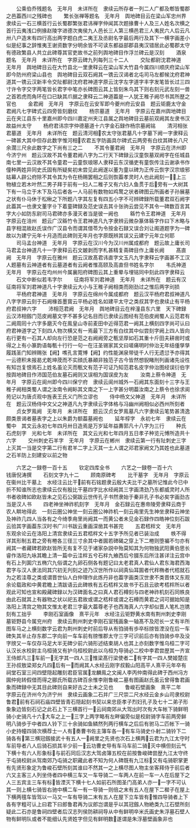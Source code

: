 <!-- { "loadSidebar": true } -->
　　公乘伯乔残题名　无年月　未详所在　隶续云所存者一列二人广都及郫皆蜀郡之邑葢西川之残碑也
　　繁长张禅等题名　无年月　舆地碑目云在梁山军忠州界隶续云一石三横首行云长蜀郡繁张君讳禅字仲闻其次题掾曹十人及三人姓名次横之首行云夷浅口例掾赵陵字进德次夷侯九人邑长三人第三横邑君三人夷民六人后云凡卅八户造末有四行高出两字题白虎二夷王及丞尉名字最后两行及其下一横字画差小似是纪事之辞惟夷王谢资数字分明余皆不可读东都益部郡县夷汉错居此必蜀郡太守有德政繁县人共立此碑尊其官吏故书之前列舆地碑目作浮兰碑云是汉刻
　　酒泉题名　无年月　未详所在　字原云碑九列每列三十二人
　　交阯都尉沈君神道　无年月　舆地碑目云在大竹县北一里隶释云在梁山军大竹县今属四川顺庆府梁山军即今防州府梁山县也　舆地碑目云双石阙其一镌云汉谒者北屯司马左都候沈府君神道其一镌云汉新丰令交阯都尉沈府君神道字原云沈字左字道字丰字发笔皆长过三四寸许令字交字两笔皆长君字中笔亦长碑图云其上皆刻朱鸟其下则右刻元武左刻一兽之首若虎而角环在口已缺其爪据之隶释云二神道葢是一人犹王稚子阙尽书其所歴之官也
　　金君阙　无年月　字原云在云安军即今夔州府云安县　题云钜鹿太守金君阙凡七字碑式云四旁皆刻磨纹
　　杨宗墓道　无年月　字原云在嘉州舆地碑目云在夹江县东十里嘉州即今四川嘉定州夹江县属之舆地碑目云墓前双阙其左隶书汉故益州太守
　　杨府君讳宗字仲德墓道十六字金石録作杨宗墓阙铭
　　清河相张君墓道　无年月　未详所在　题云清河相农太守张君墓凡十字墓下阙一字隶释云一碑甚大其中但存此数字惟河相农君五字防画具尔碑式云两旁有白纹其碑长八尺余濶三尺余此数字之下尚有三之二
　　不其令董君阙　无年月　字原云在济州即今济宁州　题云汉故不其令董君阙八字为二行天下碑録云汉童恢墓双阙字在任城县南七里一云汉故不其令童君一云童恢琅琊人隶释云东汉循吏有童恢传注云谢承书作僮种两姓异同史氏固有所疑矣初未尝见此阙遂以董为童以碑为正传云恢字汉宗琅邪姑幕人辟公府除不其令其为令在杨赐罢相之后则恢葢孝灵时人也此阙刻一上三物植立若木叶然二男子拜于前有一妇人二稚子又有六妇人鱼贯于后旁有一大树其下有一马立于木下及马后者各一人马前有数物如鸡鹜之状者碑图云所画者子孙展墓之状有仆马休于松楸之下所题八字其左复有四五小字不可辨碑録所载董君双石阙字此葢其一也隶文董字卝下着童碑録及范史误去其卝张驹云尝见不其令一碑数百言其字大小如防东尉司马君碑亦多漫灭者当是彼一阙也
　　緜竹令王君神道　无年月　字原云在涪州　题云广汉緜竹令王君神道凡九字隶辨云微杂篆体緜字作曰下木略与县字相混故赵氏误作广汉县令而谓其借苓为令按金石録又误合刘让阁道题字为一碑故以为建宁元年十月造而此碑则无年月也字原既辨其误又云建宁元年立何耶
　　司马孟台神道　无年月　字原云在汉川今为汉川州属成都府　题云故上庸长司马君孟台神道凡十一字隶释云石文皴剥而字札甚精复斋碑目作上庸长阙
　　髙直阙　无年月　字原云在雅州　题云汉故髙君讳直字文玉凡九字隶释云字画甚不工汉人题墓有云神道者有云墓道者有云阙者惟高颐及高直但书姓名字尔
　　韦氏神道　无年月　字原云在均州州今属襄阳府碑图云其上重晕与埋铭同中刻此四字隶释云
　　石文中断似若韦字尔
　　征南将军刘君神道　无年月　未详所在　题云有汉征南将军刘君神道凡十字隶续云大小与王稚子阙相类而刚劲过之惟后两字刓损
　　平杨府君神道　无年月　字原云在绵州今属成都府　题云汉平杨府君叔神道凡八字字原云刻于石阙椽首墨寳云平杨必姓名如建平太守之类叔其字也隶续止有平杨府君叔神六字
　　沛相范君阙　无年月　舆地碑目云在梓潼县东六里　天下碑録云汉沛相劔门范皮阙墓文字不甚多记名目而已隶续云图经有范伯皮阙蜀人云范君有二阙周囘十六字多磨灭今在鳯皇山寺前麦田中近得范君一阙其上横刻四字尚可认曰府君神道字之下刻四人物次横又有一焉最下三方有白纹其中似尝刻字阙上四人皆向右行更有一石其人却向左行恐是范之右阙阙旁之甎坚厚如石其重十斤田夫耕凿时或得之上有小篆韵语每甎十行行一句一在汪圣锡家其文曰嗟痛明时仲治无年结偅孳孳履践圣门知辨赐张【阙】噍孔言寛愽【阙】约性能渊泉带徒千人行无遗愆予亦得其一云德积未报曷尤乾坤荗而不实顔氏暴顚非独范子古今皆然想貎睹刑列画诸先设徃有知岂复恨焉石上姓名虽沦灭而甎文有范子可证乃知范君名皮字仲治图经误衍伯字按舆地碑目作沛国范伯友墓石阙则又误相为国误皮为友
　　汝南上蔡令神道　无年月　字原云在阆州即今四川保宁府　隶续云阆州城外一石阙其东面刻十三字与王稚子阙相类蜀人谓之汝南令阙眎其文南之下一上字甚分明葢汝南之上蔡令也徐求阆苑记以为唐贞观中旌表王氏义门所立谬也
　　侍中杨文父神道　无年月　未详所在　题云汉杨侍中文父之神道凡九字隶续云字体格与冯幽州阙相似必西州所刻者
　　贞女罗鳯阙　无年月　未详所在　题云汉贞女罗鳯墓凡六字隶续云笔势甚清逸颇类景谒者墓表字之上以朱爵为额葢墓阙也
　　延年椁字　永初七年　隶续云在蜀中　其文云永初七年四月卅日造焉是万岁延年益夀郭凡十八字为三行
　　种氏石虎刻字　光和七年　未详所在　其文云光和七年四月五日孝子种览元愽所造共十六字
　　交州刺史石羊字　无年月　字原云在郴州　隶续云第一行有阯刺史三字上灭其一当是交字第二行有君羊二字上灭其一土人谓之邓君家阙文乃其姓也此墓道之石羊防上刻建安以前之物




　　六艺之一録卷一百十五
　　钦定四库全书
　　六艺之一録卷一百十六　　　钱唐倪涛撰
　　石刻文字九十二
　　顾南原碑考
　　比干墓字　无年月　字原云在衞州比干墓上　水经注云比干前有石铭题隶云殷大夫比干之墓所记惟此今已中折不知谁所志也隶续云仅有殷比干墓四字比水经阙其三字画清劲乃东都威灵时人所书者收碑如欧赵皆未之见石公弼跋云世传孔子书然隶始于秦非孔子书必矣字画劲古当是汉人书
　　四老神坐神祚机刻字　无年月　金石録云在惠帝陵旁隶释云商于农人畊地得此　一刻云圏公神坐一刻云圏公神祚机一刻云甪里先生神坐隶释云神坐及神祚几四人当各有之今绮季甪里尚阙其一而黄公者未见金石録作四皓神位刻石跋云验其字画葢东汉时书广川书跋云重画深凿其书甚完
　　五君桮柈文　无年月　东观余论云在洛阳上清宫隶续云五君桮柈文十五字予所见者已装治成
　　帙不得详其形制五君之旁有棬各三径三寸余其中者圎若碑碣之穿上下二棬则堕褊不匀亦有阙其一者藏碑若欧赵皆所无有复不见于诸家杂説中殆莫知其为何物独武阳黄伯思长睿作洛阳九咏其瞻上清一篇中云洼柈五兮石柈九飨西后兮腏东后所注甚详注云宫中有石上列圎穴五椭穴九俗谓之九卵石侧各有题记曰太老君真人君仙人君东海君西海君字与汉人隶法同其穴初无刋刻之迹乃汉世所作以祠真仙耳圎者代柈椭者代桮就石为之若洼尊之类或谓晋世仙人白仲理作此炼丹非也葢字画类汉世隶不类晋体又东观余论载政和中黄君瞻上清跋语云此碑帙有五石桮柈又故书于石且云欲考桮柈所以者观此可知也宣和殿藏碑録以为汉碑面名之曰真人君石樽刻与四老神祚机刻石同帙良由此石就其上有器物之状以祀五君故或谓之桮柈或谓之石樽而黄君之词可据始知是洛阳上清宫之物其文惟太老君三字最大葢尊老子也西海真人六字却似晋人笔札岂镌刻有工拙乎
　　李刚石室画像　熹平元年　水经注云钜野黄水南有荆州刺史李刚墓钜野县今属兖州府　隶续云荆州刺史李刚石室残画象一轴髙不及咫长一丈有半所图车马之上横刻数字云君为荆州刺史时前后导从有驺骑有歩卒标牓皆湮没在后一车碑失其半止存东郡二字向前一车车前有牓惟郡太守三字可识前后亦有驺骑歩卒及没字牓又一车仅存马足大半无碑少前六骑形述结束胡人也其上亦刻数字惟乌桓二字可认汉长水校尉主乌桓骑又有护乌桓校尉此以乌桓为导骑必二校中李君尝歴其一齐宣王侍郎凡三车前一无字其一四人三惟梁髙行梁使者二有字其一四人樊姬楚庄王孙叔敖梁郑女凡四后有一而阙其人水经云刚字叔毅山阳高平人熹平元年卒有祠堂石室三间四壁隠起雕刻君臣官属龙麟鳯之文闽人李丙仲南得此碑于西州冯方圎仲宛转假借而得之郦氏所载古碑百余惟李刚鲁峻二墓有图画赵氏虽云曾得鲁君画象而碑録中无其目此碑则自来好古之士未之见也
　　鲁峻石壁画象　熹平二年　字原云在济州今为济宁州　隶续云画象二石并广三尺崇二尺水经云金乡山司隶校尉鲁君前有石祠石庙四壁皆青石隠起刻书契以来忠臣孝子烈妇孔子及七十二弟子形象象边皆刻石记之此石上下三横首行一云祠南郊从大驾出时次有大车帐下骑鲜明骑小史骑凡十六大车之上一三字上两字略有左畔偏旁似是校尉骑字车前两旁鲜明八骑歩于中者四人铃下三十余骑如鱼鳞然列两行横车之后后有驸马二匹帐下一骑小史持幢四骑次横荐士一人有奏曹书佐主簿车各一有车马骑史仆射二骑铃下二骑各有第三横冠劔接武十有五人一阙里之先贤也次石上横两云君为九江太守时车前导者八人后骑石损其半少前一云功曹史导有车马车前二骑灭中横但刻云气下横十有六人形象标与前石同后汉志大驾卤簿五校在前按鲁峻碑尝歴九江太守终于屯骑校尉从驾南郊乃屯骑之职藏此者不知为何人碑既有九江标又有屯骑职掌更有先贤形象定为鲁峻石壁所刻其谁曰不然其一之上横尽图人物主坐客拜侍于前后者六又主客三人列坐侍者四中横三车又一车导骑二一车两人在前一车一人在后屋下之人三五宾主三车有标皆湮灭下横十七人如前石所图圣门高弟人亦一一字不可认其一则上横七骑皆右驰中横二车一有一导骑一则倍之末有五人在屋下二穉子在屋上下横两氊车皆驾以一马又一车有导骑二末有五人在屋下立车皆有惟四导骑者上下各有字粗可认上曰君下曰郎鲁君再为议郎岂谓是乎以其冠劔人物絶类九江石壁所刻疑此二石亦是鲁祠四壁者后汉志列侯防耕祠导从中有鲜明卒米氏画史朱浮墓石壁人物有鲜明队或者不能细认先贤姓字但见有鲜明数遂谓是朱浮墓壁画象非也
